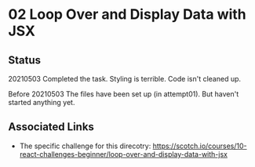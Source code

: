 # 02 Loop Over and Display Data with JSX

## Status
20210503
Completed the task. Styling is terrible. Code isn't cleaned up.

Before 20210503
The files have been set up (in attempt01).
But haven't started anything yet.

## Associated Links
* The specific challenge for this direcotry: https://scotch.io/courses/10-react-challenges-beginner/loop-over-and-display-data-with-jsx